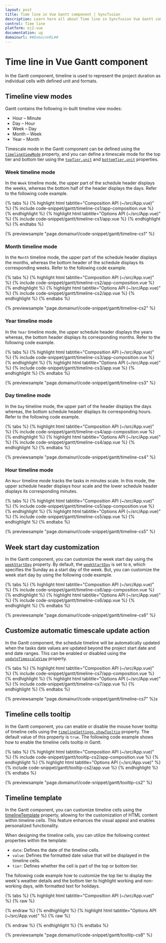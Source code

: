 ```yaml
---
layout: post
title: Time line in Vue Gantt component | Syncfusion
description: Learn here all about Time line in Syncfusion Vue Gantt component of Syncfusion Essential JS 2 and more.
control: Time line 
platform: ej2-vue
documentation: ug
domainurl: ##DomainURL##
---
```


# Time line in Vue Gantt component

In the Gantt component, timeline is used to represent the project duration as individual cells with defined unit and formats.

## Timeline view modes

Gantt contains the following in-built timeline view modes:

* Hour – Minute
* Day – Hour
* Week – Day
* Month – Week
* Year – Month

Timescale mode in the Gantt component can be defined using the [`timelineViewMode`](https://ej2.syncfusion.com/vue/documentation/api/gantt/timelineViewMode/) property, and you can define a timescale mode for the top tier and bottom tier using the [`topTier.unit`](https://ej2.syncfusion.com/vue/documentation/api/gantt/timelineTierSettings/#unit) and [`bottomTier.unit`](https://ej2.syncfusion.com/vue/documentation/api/gantt/timelineTierSettings/#unit) properties.

### Week timeline mode

In the `Week` timeline mode, the upper part of the schedule header displays the weeks, whereas the bottom half of the header displays the days. Refer to the following code example.

{% tabs %}
{% highlight html tabtitle="Composition API (~/src/App.vue)" %}
{% include code-snippet/gantt/timeline-cs1/app-composition.vue %}
{% endhighlight %}
{% highlight html tabtitle="Options API (~/src/App.vue)" %}
{% include code-snippet/gantt/timeline-cs1/app.vue %}
{% endhighlight %}
{% endtabs %}
        
{% previewsample "page.domainurl/code-snippet/gantt/timeline-cs1" %}

### Month timeline mode

In the `Month` timeline mode, the upper part of the schedule header displays the months, whereas the bottom header of the schedule displays its corresponding weeks. Refer to the following code example.

{% tabs %}
{% highlight html tabtitle="Composition API (~/src/App.vue)" %}
{% include code-snippet/gantt/timeline-cs2/app-composition.vue %}
{% endhighlight %}
{% highlight html tabtitle="Options API (~/src/App.vue)" %}
{% include code-snippet/gantt/timeline-cs2/app.vue %}
{% endhighlight %}
{% endtabs %}
        
{% previewsample "page.domainurl/code-snippet/gantt/timeline-cs2" %}

### Year timeline mode

In the `Year` timeline mode, the upper schedule header displays the years whereas, the bottom header displays its corresponding months. Refer to the following code example.

{% tabs %}
{% highlight html tabtitle="Composition API (~/src/App.vue)" %}
{% include code-snippet/gantt/timeline-cs3/app-composition.vue %}
{% endhighlight %}
{% highlight html tabtitle="Options API (~/src/App.vue)" %}
{% include code-snippet/gantt/timeline-cs3/app.vue %}
{% endhighlight %}
{% endtabs %}
        
{% previewsample "page.domainurl/code-snippet/gantt/timeline-cs3" %}

### Day timeline mode

In the `Day` timeline mode, the upper part of the header displays the days whereas, the bottom schedule header displays its corresponding hours. Refer to the following code example.

{% tabs %}
{% highlight html tabtitle="Composition API (~/src/App.vue)" %}
{% include code-snippet/gantt/timeline-cs4/app-composition.vue %}
{% endhighlight %}
{% highlight html tabtitle="Options API (~/src/App.vue)" %}
{% include code-snippet/gantt/timeline-cs4/app.vue %}
{% endhighlight %}
{% endtabs %}
        
{% previewsample "page.domainurl/code-snippet/gantt/timeline-cs4" %}

### Hour timeline mode

An `Hour` timeline mode tracks the tasks in minutes scale. In this mode, the upper schedule header displays hour scale and the lower schedule header displays its corresponding minutes.

{% tabs %}
{% highlight html tabtitle="Composition API (~/src/App.vue)" %}
{% include code-snippet/gantt/timeline-cs5/app-composition.vue %}
{% endhighlight %}
{% highlight html tabtitle="Options API (~/src/App.vue)" %}
{% include code-snippet/gantt/timeline-cs5/app.vue %}
{% endhighlight %}
{% endtabs %}
        
{% previewsample "page.domainurl/code-snippet/gantt/timeline-cs5" %}

## Week start day customization

In the Gantt component, you can customize the week start day using the [`weekStartDay`](https://ej2.syncfusion.com/vue/documentation/api/gantt/timelineSettings/#weekstartday) property. By default, the [`weekStartDay`](https://ej2.syncfusion.com/vue/documentation/api/gantt/timelineSettings/#weekstartday) is set to `0`, which specifies the Sunday as a start day of the week. But, you can customize the week start day by using the following code example.

{% tabs %}
{% highlight html tabtitle="Composition API (~/src/App.vue)" %}
{% include code-snippet/gantt/timeline-cs6/app-composition.vue %}
{% endhighlight %}
{% highlight html tabtitle="Options API (~/src/App.vue)" %}
{% include code-snippet/gantt/timeline-cs6/app.vue %}
{% endhighlight %}
{% endtabs %}
        
{% previewsample "page.domainurl/code-snippet/gantt/timeline-cs6" %}

## Customize automatic timescale update action

In the Gantt component, the schedule timeline will be automatically updated when the tasks date values are updated beyond the project start date and end date ranges. This can be enabled or disabled using the [`updateTimescaleView`](https://ej2.syncfusion.com/vue/documentation/api/gantt/timelineSettings/#updatetimescaleview) property.

{% tabs %}
{% highlight html tabtitle="Composition API (~/src/App.vue)" %}
{% include code-snippet/gantt/timeline-cs7/app-composition.vue %}
{% endhighlight %}
{% highlight html tabtitle="Options API (~/src/App.vue)" %}
{% include code-snippet/gantt/timeline-cs7/app.vue %}
{% endhighlight %}
{% endtabs %}
        
{% previewsample "page.domainurl/code-snippet/gantt/timeline-cs7" %}s

## Timeline cells tooltip

In the Gantt component, you can enable or disable the mouse hover tooltip of timeline cells using the [`timelineSettings.showTooltip`](https://ej2.syncfusion.com/vue/documentation/api/gantt/timelineSettings/#showtooltip) property. The default value of this property is `true`. The following code example shows how to enable the timeline cells tooltip in Gantt.

{% tabs %}
{% highlight html tabtitle="Composition API (~/src/App.vue)" %}
{% include code-snippet/gantt/tooltip-cs2/app-composition.vue %}
{% endhighlight %}
{% highlight html tabtitle="Options API (~/src/App.vue)" %}
{% include code-snippet/gantt/tooltip-cs2/app.vue %}
{% endhighlight %}
{% endtabs %}
        
{% previewsample "page.domainurl/code-snippet/gantt/tooltip-cs2" %}

## Timeline template

In the Gantt component, you can customize timeline cells using the [timelineTemplate](https://ej2.syncfusion.com/vue/documentation/api/gantt/#timelineTemplate) property, allowing for the customization of HTML content within timeline cells. This feature enhances the visual appeal and enables personalized functionality.

When designing the timeline cells, you can utilize the following context properties within the template:

* `date`: Defines the date of the timeline cells.
* `value`: Defines the formatted date value that will be displayed in the timeline cells.
* `tier`: Defines whether the cell is part of the top or bottom tier.

The following code example how to customize the top tier to display the week's weather details and the bottom tier to highlight working and non-working days, with formatted text for holidays.

{% tabs %}
{% highlight html tabtitle="Composition API (~/src/App.vue)" %}
{% raw %}
<template>
    <div>
        <ejs-gantt ref='gantt' :dataSource="data" id="GanttContainer" :taskFields="taskFields" :treeColumnIndex="1"
            :holidays="holidays" :labelSettings="labelSettings" :splitterSettings="splitterSettings" :height="height"
            :columns="columns" :timelineSettings="timelineSettings" :timelineTemplate="'timelineTemplates'">
            <template v-slot:timlelineTemplate="{ data }">
                <div v-if="data.tier == 'topTier'" class="e-header-cell-label e-gantt-top-cell-text"
                    style="width:100%;background-color: #FBF9F1 ;  font-weight: bold;height: 100%;display: flex; justify-content: center ; align-items: center;   "
                    title={{data.date}}>
                    <div> {{ value }}</div>
                    <div style="width:20px; height: 20px; line-height: normal; padding-left: 10px; ">
                        <img :style="{ width: '100%', height: '100%' }" :src="imagedate()">
                    </div>
                </div>
                <div v-else-if="data.tier === 'bottomTier'" class="e-header-cell-label e-gantt-top-cell-text" :style="{
                    width: '100%',backgroundColor: bgColor(data.value, data.date),textAlign: 'center',height: '100%',
                    display: 'flex',alignItems: 'center',fontWeight: 'bold',justifyContent: 'center'}" title={{data.date}}>
                    {{ holidayValue(data.value, data.date) }}
                </div>
            </template>
        </ejs-gantt>
    </div>
</template>
<script setup>
import { GanttComponent as EjsGantt } from "@syncfusion/ej2-vue-gantt";
import { editingData } from './data-source.js';
const data = editingData;
const height = '450px';
const taskFields = {
    id: 'TaskID',
    name: 'TaskName',
    startDate: 'StartDate',
    duration: 'Duration',
    progress: 'Progress',
    child: 'subtasks'
};
const timelineSettings = {
    topTier: {
        unit: 'Week',
        format: 'dd/MM/yyyy'
    },
    bottomTier: {
        unit: 'Day',
        count: 1
    },
    timelineUnitSize: 100
};
const splitterSettings = {
    columnIndex: 1
};
const holidays = [{
    from: "04/04/2019",
    to: "04/05/2019",
    label: " Public holidays",
    cssClass: "e-custom-holiday"

},
{
    from: "04/12/2019",
    to: "04/12/2019",
    label: " Public holiday",
    cssClass: "e-custom-holiday"

}];
const labelSettings = {
    leftLabel: 'TaskName',
    taskLabel: 'Progress'
};
const columns = [
    { field: 'TaskID', headerText: 'Task ID', visible: false },
    { field: 'TaskName', headerText: 'Task Name', width: 300 },
    { field: 'StartDate', headerText: 'Start Date' },
    { field: 'Duration', headerText: 'Duration' },
    { field: 'Progress', headerText: 'Progress' },
];
const imagedate = () => {
    // Define the logic for image source
    const getImage = Math.floor(Math.random() * 5) + 1;
    return "./images/" + getImage + ".svg";
}
const bgColor = (value, date) => {
    // Define the logic to determine background color
    if (value === "S") {
        return "#7BD3EA"
    }
    const parsedDate = new Date(date);
    for (let i = 0; i < this.$refs.gantt.ej2Instances.holidays.length; i++) {
        const holiday = this.$refs.gantt.ej2Instances.holidays[i];
        const fromDate = new Date(holiday.from);
        const toDate = new Date(holiday.to)
        if (parsedDate >= fromDate && parsedDate <= toDate) {
            return "#97E7E1";
        }
    }
    return "#E0FBE2"
}
const holidayValue = (value, date) => {
    // Define the logic to determine holiday value
    const parsedDate = new Date(date);
    for (let i = 0; i < this.$refs.gantt.ej2Instances.holidays.length; i++) {
        const holiday = this.$refs.gantt.ej2Instances.holidays[i];
        const fromDate = new Date(holiday.from);
        const toDate = new Date(holiday.to)
        if (parsedDate >= fromDate && parsedDate <= toDate) {
            const options = { weekday: 'short' };
            return parsedDate.toLocaleDateString('en-US', options).toLocaleUpperCase();
        }
    }
    return value
}
</script>
{% endraw %}
{% endhighlight %}
{% highlight html tabtitle="Options API (~/src/App.vue)" %}
{% raw %}
<template>
    <div>
        <ejs-gantt ref='gantt' :dataSource="data" id="GanttContainer" :taskFields="taskFields" :treeColumnIndex="1"
            :holidays="holidays" :labelSettings="labelSettings" :splitterSettings="splitterSettings" :height="height"
            :columns="columns" :timelineSettings="timelineSettings" :timelineTemplate="'timelineTemplates'">
            <template v-slot:timlelineTemplate="{ data }">
                <div v-if="data.tier == 'topTier'" class="e-header-cell-label e-gantt-top-cell-text"
                    style="width:100%;background-color: #FBF9F1 ;  font-weight: bold;height: 100%;display: flex; justify-content: center ; align-items: center;   "
                    title={{data.date}}>
                    <div> {{ value }}</div>
                    <div style="width:20px; height: 20px; line-height: normal; padding-left: 10px; ">
                        <img :style="{ width: '100%', height: '100%' }" :src="imagedate()">
                    </div>
                </div>
                <div v-else-if="data.tier === 'bottomTier'" class="e-header-cell-label e-gantt-top-cell-text" :style="{
                    width: '100%',backgroundColor: bgColor(data.value, data.date),textAlign: 'center',height: '100%',
                    display: 'flex',alignItems: 'center',fontWeight: 'bold',justifyContent: 'center'}" title={{data.date}}>
                    {{ holidayValue(data.value, data.date) }}
                </div>
            </template>
        </ejs-gantt>
    </div>
</template>
<script>

import { GanttComponent, DayMarkers, Selection } from "@syncfusion/ej2-vue-gantt";
import { editingData } from './data-source.js';
export default {
    name: "App",
    components: {
        "ejs-gantt": GanttComponent
    },
    data: function () {
        return {
            data: editingData,
            allowSorting: true,
            taskFields: {
                id: 'TaskID',
                name: 'TaskName',
                startDate: 'StartDate',
                duration: 'Duration',
                progress: 'Progress',
                dependency: 'Predecessor',
                child: 'subtasks'
            },
            splitterSettings: {
                columnIndex: 1
            },
            treeColumnIndex: 1,
            allowSelection: true,
            gridLines: "Both",
            showColumnMenu: false,
            highlightWeekends: true,
            timelineSettings: {
                topTier: {
                    unit: 'Week',
                    format: 'dd/MM/yyyy'
                },
                bottomTier: {
                    unit: 'Day',
                    count: 1
                },
                timelineUnitSize: 100
            },
            holidays: [{
                from: "04/04/2019",
                to: "04/05/2019",
                label: " Public holidays",
                cssClass: "e-custom-holiday"

            },
            {
                from: "04/12/2019",
                to: "04/12/2019",
                label: " Public holiday",
                cssClass: "e-custom-holiday"

            }],
            columns: [
                { field: 'TaskID', headerText: 'Task ID', visible: false },
                { field: 'TaskName', headerText: 'Task Name', width: 300 },
                { field: 'StartDate', headerText: 'Start Date' },
                { field: 'Duration', headerText: 'Duration' },
                { field: 'Progress', headerText: 'Progress' },
            ],
            labelSettings: {
                leftLabel: 'TaskName',
                taskLabel: 'Progress'
            },
            height: '550px',
            allowUnscheduledTasks: true,
        };

    },
    provide: {
        gantt: [DayMarkers, Selection]
    },
    methods: {
        imagedate() {
            // Define the logic for image source
            const getImage = Math.floor(Math.random() * 5) + 1;
            return "./images/" + getImage + ".svg";
        },
        bgColor(value, date) {
            // Define the logic to determine background color
            if (value === "S") {
                return "#7BD3EA"
            }
            const parsedDate = new Date(date);
            for (let i = 0; i < this.$refs.gantt.ej2Instances.holidays.length; i++) {
                const holiday = this.$refs.gantt.ej2Instances.holidays[i];
                const fromDate = new Date(holiday.from);
                const toDate = new Date(holiday.to)
                if (parsedDate >= fromDate && parsedDate <= toDate) {
                    return "#97E7E1";
                }
            }
            return "#E0FBE2"
        },
        holidayValue(value, date) {
            // Define the logic to determine holiday value
            const parsedDate = new Date(date);
            for (let i = 0; i < this.$refs.gantt.ej2Instances.holidays.length; i++) {
                const holiday = this.$refs.gantt.ej2Instances.holidays[i];
                const fromDate = new Date(holiday.from);
                const toDate = new Date(holiday.to)
                if (parsedDate >= fromDate && parsedDate <= toDate) {
                    const options = { weekday: 'short' };
                    return parsedDate.toLocaleDateString('en-US', options).toLocaleUpperCase();
                }
            }
            return value
        }
    }
};
</script>
{% endraw %}
{% endhighlight %}
{% endtabs %}
        
{% previewsample "page.domainurl/code-snippet/gantt/tooltip-cs8" %}